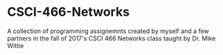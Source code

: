 # CSCI-466-Networks

A collection of programming assignemnts created by myself and a few partners in the fall of 2017's CSCI 466 Networks class taught by Dr. Mike Wittie
